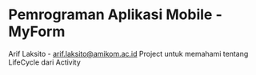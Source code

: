 # Pemrograman Aplikasi Mobile - MyForm
Arif Laksito - arif.laksito@amikom.ac.id
Project untuk memahami tentang LifeCycle dari Activity
